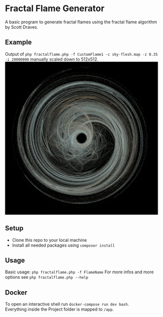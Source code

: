 # Fractal Flame Generator

A basic program to generate fractal flames using the fractal flame algorithm by Scott Draves.

## Example

Output of `php fractalflame.php -f CustomFlame1 -c sky-flesh.map -z 0.35 -i 20000000` manually scaled down to 512x512.  
![example flame](resources/example.png)

## Setup

- Clone this repo to your local machine
- Install all needed packages using `composer install`

## Usage

Basic usage: `php fractalflame.php -f FlameName`
For more infos and more options see `php fractalflame.php --help`

## Docker

To open an interactive shell run
`docker-compose run dev bash`.  
Everything inside the Project folder is mapped to `/app`.